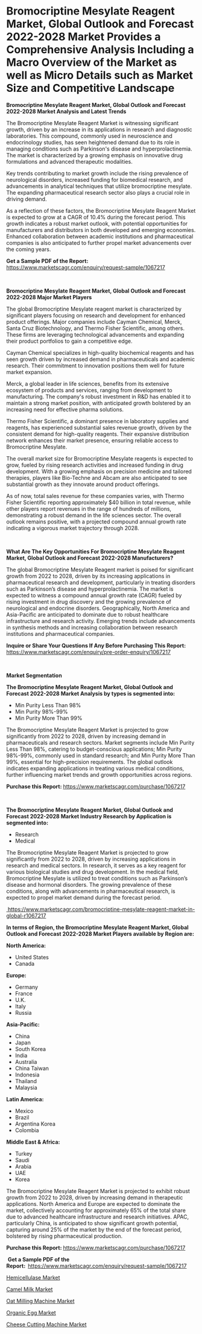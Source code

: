 <p><h1>Bromocriptine Mesylate Reagent Market, Global Outlook and Forecast 2022-2028 Market Provides a Comprehensive Analysis Including a Macro Overview of the Market as well as Micro Details such as Market Size and Competitive Landscape</h1></p><p><strong>Bromocriptine Mesylate Reagent Market, Global Outlook and Forecast 2022-2028 Market Analysis and Latest Trends</strong></p>
<p><p>The Bromocriptine Mesylate Reagent Market is witnessing significant growth, driven by an increase in its applications in research and diagnostic laboratories. This compound, commonly used in neuroscience and endocrinology studies, has seen heightened demand due to its role in managing conditions such as Parkinson's disease and hyperprolactinemia. The market is characterized by a growing emphasis on innovative drug formulations and advanced therapeutic modalities.</p><p>Key trends contributing to market growth include the rising prevalence of neurological disorders, increased funding for biomedical research, and advancements in analytical techniques that utilize bromocriptine mesylate. The expanding pharmaceutical research sector also plays a crucial role in driving demand.</p><p>As a reflection of these factors, the Bromocriptine Mesylate Reagent Market is expected to grow at a CAGR of 10.4% during the forecast period. This growth indicates a robust market outlook, with potential opportunities for manufacturers and distributors in both developed and emerging economies. Enhanced collaboration between academic institutions and pharmaceutical companies is also anticipated to further propel market advancements over the coming years.</p></p>
<p><strong>Get a Sample PDF of the Report:&nbsp;</strong> <a href="https://www.marketscagr.com/enquiry/request-sample/1067217">https://www.marketscagr.com/enquiry/request-sample/1067217</a></p>
<p>&nbsp;</p>
<p><strong>Bromocriptine Mesylate Reagent Market, Global Outlook and Forecast 2022-2028 Major Market Players</strong></p>
<p><p>The global Bromocriptine Mesylate reagent market is characterized by significant players focusing on research and development for enhanced product offerings. Major companies include Cayman Chemical, Merck, Santa Cruz Biotechnology, and Thermo Fisher Scientific, among others. These firms are leveraging technological advancements and expanding their product portfolios to gain a competitive edge.</p><p>Cayman Chemical specializes in high-quality biochemical reagents and has seen growth driven by increased demand in pharmaceuticals and academic research. Their commitment to innovation positions them well for future market expansion.</p><p>Merck, a global leader in life sciences, benefits from its extensive ecosystem of products and services, ranging from development to manufacturing. The company's robust investment in R&D has enabled it to maintain a strong market position, with anticipated growth bolstered by an increasing need for effective pharma solutions.</p><p>Thermo Fisher Scientific, a dominant presence in laboratory supplies and reagents, has experienced substantial sales revenue growth, driven by the consistent demand for high-quality reagents. Their expansive distribution network enhances their market presence, ensuring reliable access to Bromocriptine Mesylate.</p><p>The overall market size for Bromocriptine Mesylate reagents is expected to grow, fueled by rising research activities and increased funding in drug development. With a growing emphasis on precision medicine and tailored therapies, players like Bio-Techne and Abcam are also anticipated to see substantial growth as they innovate around product offerings.</p><p>As of now, total sales revenue for these companies varies, with Thermo Fisher Scientific reporting approximately $40 billion in total revenue, while other players report revenues in the range of hundreds of millions, demonstrating a robust demand in the life sciences sector. The overall outlook remains positive, with a projected compound annual growth rate indicating a vigorous market trajectory through 2028.</p></p>
<p>&nbsp;</p>
<p><strong>What Are The Key Opportunities For Bromocriptine Mesylate Reagent Market, Global Outlook and Forecast 2022-2028 Manufacturers?</strong></p>
<p><p>The global Bromocriptine Mesylate Reagent market is poised for significant growth from 2022 to 2028, driven by its increasing applications in pharmaceutical research and development, particularly in treating disorders such as Parkinson’s disease and hyperprolactinemia. The market is expected to witness a compound annual growth rate (CAGR) fueled by rising investment in drug discovery and the growing prevalence of neurological and endocrine disorders. Geographically, North America and Asia-Pacific are anticipated to dominate due to robust healthcare infrastructure and research activity. Emerging trends include advancements in synthesis methods and increasing collaboration between research institutions and pharmaceutical companies.</p></p>
<p><strong>Inquire or Share Your Questions If Any Before Purchasing This Report:</strong> <a href="https://www.marketscagr.com/enquiry/pre-order-enquiry/1067217">https://www.marketscagr.com/enquiry/pre-order-enquiry/1067217</a></p>
<p>&nbsp;</p>
<p><strong>Market Segmentation</strong></p>
<p><strong>The Bromocriptine Mesylate Reagent Market, Global Outlook and Forecast 2022-2028 Market Analysis by types is segmented into:</strong></p>
<p><ul><li>Min Purity Less Than 98%</li><li>Min Purity 98%-99%</li><li>Min Purity More Than 99%</li></ul></p>
<p><p>The Bromocriptine Mesylate Reagent Market is projected to grow significantly from 2022 to 2028, driven by increasing demand in pharmaceuticals and research sectors. Market segments include Min Purity Less Than 98%, catering to budget-conscious applications; Min Purity 98%-99%, commonly used in standard research; and Min Purity More Than 99%, essential for high-precision requirements. The global outlook indicates expanding applications in treating various medical conditions, further influencing market trends and growth opportunities across regions.</p></p>
<p><strong>Purchase this Report:&nbsp;</strong><a href="https://www.marketscagr.com/purchase/1067217">https://www.marketscagr.com/purchase/1067217</a></p>
<p>&nbsp;</p>
<p><strong>The Bromocriptine Mesylate Reagent Market, Global Outlook and Forecast 2022-2028 Market Industry Research by Application is segmented into:</strong></p>
<p><ul><li>Research</li><li>Medical</li></ul></p>
<p><p>The Bromocriptine Mesylate Reagent Market is projected to grow significantly from 2022 to 2028, driven by increasing applications in research and medical sectors. In research, it serves as a key reagent for various biological studies and drug development. In the medical field, Bromocriptine Mesylate is utilized to treat conditions such as Parkinson’s disease and hormonal disorders. The growing prevalence of these conditions, along with advancements in pharmaceutical research, is expected to propel market demand during the forecast period.</p></p>
<p><a href="https://www.marketscagr.com/bromocriptine-mesylate-reagent-market-in-global-r1067217">&nbsp;https://www.marketscagr.com/bromocriptine-mesylate-reagent-market-in-global-r1067217</a></p>
<p><strong>In terms of Region, the Bromocriptine Mesylate Reagent Market, Global Outlook and Forecast 2022-2028 Market Players available by Region are:</strong></p>
<p>
    <p> <strong> North America: </strong>
        <ul>
            <li>United States</li>
            <li>Canada</li>
        </ul>
        </p> 
    <p> <strong> Europe: </strong>
        <ul>
            <li>Germany</li>
            <li>France</li>
            <li>U.K.</li>
            <li>Italy</li>
            <li>Russia</li>
        </ul>
        </p> 
    <p> <strong> Asia-Pacific: </strong>
        <ul>
            <li>China</li>
            <li>Japan</li>
            <li>South Korea</li>
            <li>India</li>
            <li>Australia</li>
            <li>China Taiwan</li>
            <li>Indonesia</li>
            <li>Thailand</li>
            <li>Malaysia</li>
        </ul>
        </p> 
    <p> <strong> Latin America: </strong>
        <ul>
            <li>Mexico</li>
            <li>Brazil</li>
            <li>Argentina Korea</li>
            <li>Colombia</li>
        </ul>
        </p> 
    <p> <strong> Middle East & Africa: </strong>
        <ul>
            <li>Turkey</li>
            <li>Saudi</li>
            <li>Arabia</li>
            <li>UAE</li>
            <li>Korea</li>
        </ul>
    </p>
    </p>
<p><p>The Bromocriptine Mesylate Reagent Market is projected to exhibit robust growth from 2022 to 2028, driven by increasing demand in therapeutic applications. North America and Europe are expected to dominate the market, collectively accounting for approximately 65% of the total share due to advanced healthcare infrastructure and research initiatives. APAC, particularly China, is anticipated to show significant growth potential, capturing around 25% of the market by the end of the forecast period, bolstered by rising pharmaceutical production.</p></p>
<p><strong>Purchase this Report: </strong><a href="https://www.marketscagr.com/purchase/1067217">https://www.marketscagr.com/purchase/1067217</a></p>
<p>&nbsp;<strong>Get a Sample PDF of the Report:&nbsp;&nbsp;</strong><a href="https://www.marketscagr.com/enquiry/request-sample/1067217">https://www.marketscagr.com/enquiry/request-sample/1067217</a></p>
<p><strong></strong></p>
<p><p><a href="https://issuu.com/reportprime-2/docs/hemicellulase-market-size-2030.pptx_0933ab576a8f36">Hemicellulase Market</a></p><p><a href="https://www.linkedin.com/pulse/camel-milk-market-size-share-analysis-growth-trends-forecasts-n8iye?trackingId=W4pfV2%2B2Qduri6mopqjYFw%3D%3D">Camel Milk Market</a></p><p><a href="https://medium.com/@ryan.bell8967/the-comprehensive-oat-milling-machine-market-research-report-is-essential-for-understanding-5f7dd1977438">Oat Milling Machine Market</a></p><p><a href="https://www.linkedin.com/pulse/organic-egg-market-emerging-trends-future-prospects-period-rns2e?trackingId=uKnxFgHMReSEDcq2EUsRvA%3D%3D">Organic Egg Market</a></p><p><a href="https://medium.com/@ryan.bell8967/the-cheese-cutting-machine-market-is-anticipated-to-experience-significant-growth-with-a-52c31d268ec5">Cheese Cutting Machine Market</a></p></p>